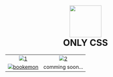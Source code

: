 <h1 align="center">
<img src="https://media.giphy.com/media/v1.Y2lkPTc5MGI3NjExNmQ3OWQyZWI0MWU1YjM4Zjk3OTI0NTU5NDEyMWU5OTc3N2E5NWYxZiZjdD1z/fsEaZldNC8A1PJ3mwp/giphy.gif" width="100">
<br>ONLY CSS<br>
<img src="https://user-images.githubusercontent.com/114053180/223065824-02021921-0562-4936-a1e9-6db07116d7d2.gif"  height="1" width="2000">
</h1>

| | |
| :--: | :--: |
| [![1](https://user-images.githubusercontent.com/114053180/223359808-821b9ce4-dc52-4350-88f5-7bf1efe1b8bf.png)](https://potato-pc.netlify.app/) | [![2](https://user-images.githubusercontent.com/114053180/223359822-b0ca6c2a-e39e-4656-a465-ec99d225d19c.png)](https://github.com/tathagatamishra/Only-CSS.git) |
| [![bookemon](https://user-images.githubusercontent.com/114053180/225964512-2d1e894d-4ac4-4cea-99d3-fd7eb60b98f3.png)](https://bookemon.netlify.app/) | comming soon... |

<h1 align="center">
<img src="https://user-images.githubusercontent.com/114053180/223065824-02021921-0562-4936-a1e9-6db07116d7d2.gif"  height="1" width="2000">
</h1>


